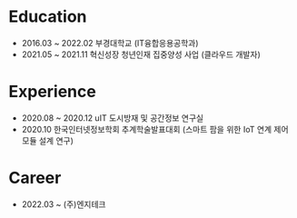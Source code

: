 # Education
+ 2016.03 ~ 2022.02 부경대학교 (IT융합응용공학과)
+ 2021.05 ~ 2021.11 혁신성장 청년인재 집중양성 사업 (클라우드 개발자)

# Experience
+ 2020.08 ~ 2020.12 uIT 도시방재 및 공간정보 연구실
+ 2020.10 한국인터넷정보학회 추계학술발표대회 (스마트 팜을 위한 IoT 연계 제어 모듈 설계 연구)

# Career
+ 2022.03 ~ (주)엔지테크
